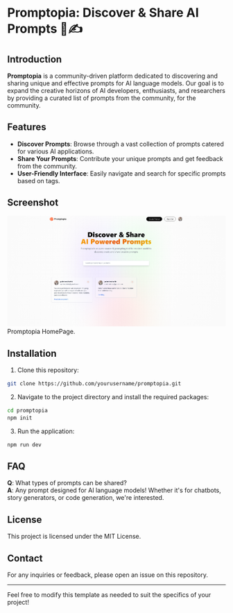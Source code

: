 # Promptopia: Discover & Share AI Prompts 🧠✍️

## Introduction

**Promptopia** is a community-driven platform dedicated to discovering and sharing unique and effective prompts for AI language models. Our goal is to expand the creative horizons of AI developers, enthusiasts, and researchers by providing a curated list of prompts from the community, for the community.

## Features

- **Discover Prompts**: Browse through a vast collection of prompts catered for various AI applications.
- **Share Your Prompts**: Contribute your unique prompts and get feedback from the community.
- **User-Friendly Interface**: Easily navigate and search for specific prompts based on tags.

## Screenshot

![HomePage](/screenshots/home.png)
Promptopia HomePage.

## Installation

1. Clone this repository:

```bash
git clone https://github.com/yourusername/promptopia.git
```

2. Navigate to the project directory and install the required packages:

```bash
cd promptopia
npm init

```

3. Run the application:

```bash
npm run dev
```

## FAQ

**Q**: What types of prompts can be shared?  
**A**: Any prompt designed for AI language models! Whether it's for chatbots, story generators, or code generation, we're interested.

## License

This project is licensed under the MIT License.

## Contact

For any inquiries or feedback, please open an issue on this repository.

---

Feel free to modify this template as needed to suit the specifics of your project!
